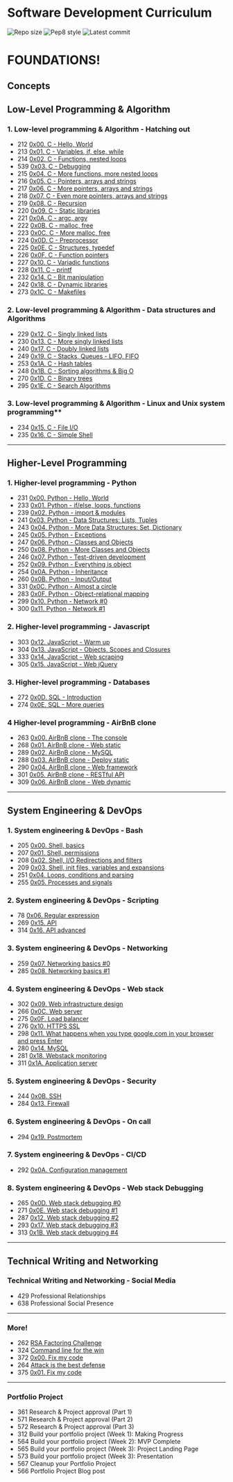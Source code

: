 # Software Development Curriculum

![Repo size](https://img.shields.io/github/repo-size/AsuweRich/S.E_Bounty)
![Pep8 style](https://img.shields.io/badge/PEP8-style%20guide-purple?style=round-square)
![Latest commit](https://img.shields.io/github/last-commit/AsuweRich/S.E_Bounty/main?style=round-square)


# FOUNDATIONS!

## Concepts

## Low-Level Programming & Algorithm

### 1. Low-level programming & Algorithm - Hatching out
  -   212 [0x00. C - Hello, World](https://github.com/AsuweRich/S.E_Bounty/tree/main/alx-low_level_programming/0x00-hello_world)
  -   213 [0x01. C - Variables, if, else, while](https://github.com/AsuweRich/S.E_Bounty/tree/main/alx-low_level_programming/0x01-variables_if_else_while)
  -   214 [0x02. C - Functions, nested loops](https://github.com/AsuweRich/S.E_Bounty/tree/main/alx-low_level_programming/0x02-functions_nested_loops)
  -   539 [0x03. C - Debugging](https://github.com/AsuweRich/S.E_Bounty/tree/main/alx-low_level_programming/0x03-debugging)
  -   215 [0x04. C - More functions, more nested loops](https://github.com/AsuweRich/S.E_Bounty/tree/main/alx-low_level_programming/0x04-more_functions_nested_loops)
  -   216 [0x05. C - Pointers, arrays and strings](https://github.com/AsuweRich/S.E_Bounty/tree/main/alx-low_level_programming/0x05-pointers_arrays_strings)
  -   217 [0x06. C - More pointers, arrays and strings](https://github.com/AsuweRich/S.E_Bounty/tree/main/alx-low_level_programming/0x06-pointers_arrays_strings)
  -   218 [0x07. C - Even more pointers, arrays and strings](https://github.com/AsuweRich/S.E_Bounty/tree/main/alx-low_level_programming/0x07-pointers_arrays_strings)
  -   219 [0x08. C - Recursion](https://github.com/AsuweRich/S.E_Bounty/tree/main/alx-low_level_programming/0x08-recursion)
  -   220 [0x09. C - Static libraries](https://github.com/AsuweRich/S.E_Bounty/tree/main/alx-low_level_programming/0x09-static_libraries)
  -   221 [0x0A. C - argc, argv](https://github.com/AsuweRich/S.E_Bounty/tree/main/alx-low_level_programming/0x0A-argc_argv)
  -   222 [0x0B. C - malloc, free](https://github.com/AsuweRich/S.E_Bounty/tree/main/alx-low_level_programming/0x0B-malloc_free)
  -   223 [0x0C. C - More malloc, free](https://github.com/AsuweRich/S.E_Bounty/tree/main/alx-low_level_programming/0x0C-more_malloc_free)
  -   224 [0x0D. C - Preprocessor](https://github.com/AsuweRich/S.E_Bounty/tree/main/alx-low_level_programming/0x0D-preprocessor)
  -   225 [0x0E. C - Structures, typedef](https://github.com/AsuweRich/S.E_Bounty/tree/main/alx-low_level_programming/0x0E-structures_typedef)
  -   226 [0x0F. C - Function pointers](https://github.com/AsuweRich/S.E_Bounty/tree/main/alx-low_level_programming/0x0F-function_pointers)
  -   227 [0x10. C - Variadic functions](https://github.com/AsuweRich/S.E_Bounty/tree/main/alx-low_level_programming/0x10-variadic_functions)
  -   228 [0x11. C - printf](https://github.com/AsuweRich/S.E_Bounty/tree/main/printf)
  -   232 [0x14. C - Bit manipulation](https://github.com/AsuweRich/S.E_Bounty/tree/main/alx-low_level_programming/0x14-bit_manipulation)
  -   242 [0x18. C - Dynamic libraries](https://github.com/AsuweRich/S.E_Bounty/tree/main/alx-low_level_programming/0x18-dynamic_libraries)
  -   273 [0x1C. C - Makefiles](https://github.com/AsuweRich/S.E_Bounty/tree/main/alx-low_level_programming/0x1C-makefiles)
  
  
### 2. Low-level programming & Algorithm - Data structures and Algorithms
  -   229 [0x12. C - Singly linked lists](https://github.com/AsuweRich/S.E_Bounty/tree/main/alx-low_level_programming/0x12-singly_linked_lists)
  -   230 [0x13. C - More singly linked lists](https://github.com/AsuweRich/S.E_Bounty/tree/main/alx-low_level_programming/0x13-more_singly_linked_lists)
  -   240 [0x17. C - Doubly linked lists](https://github.com/AsuweRich/S.E_Bounty/tree/main/alx-low_level_programming/0x17-doubly_linked_lists)
  -   249 [0x19. C - Stacks, Queues - LIFO, FIFO](https://github.com/AsuweRich/S.E_Bounty/tree/main/monty)
  -   253 [0x1A. C - Hash tables](https://github.com/AsuweRich/S.E_Bounty/tree/main/alx-low_level_programming/0x1A-hash_tables)
  -   248 [0x1B. C - Sorting algorithms & Big O](https://github.com/AsuweRich/S.E_Bounty/tree/main/sorting_algorithms)
  -   270 [0x1D. C - Binary trees](https://github.com/AsuweRich/S.E_Bounty/tree/main/binary_trees)
  -   295 [0x1E. C - Search Algorithms](https://github.com/AsuweRich/S.E_Bounty/tree/main/alx-low_level_programming/0x1E-search_algorithms)
  
  
### 3. Low-level programming & Algorithm - Linux and Unix system programming**
  -   234 [0x15. C - File I/O](https://github.com/AsuweRich/S.E_Bounty/tree/main/alx-low_level_programming/0x15-file_io)
  -   235 [0x16. C - Simple Shell](https://github.com/AsuweRich/S.E_Bounty/tree/main/simple_shell)

---

## Higher-Level Programming

### 1. Higher-level programming - Python
  -   231 [0x00. Python - Hello, World](https://github.com/AsuweRich/S.E_Bounty/tree/main/alx-higher_level_programming/0x00-python-hello_world)
  -   233 [0x01. Python - if/else, loops, functions](https://github.com/AsuweRich/S.E_Bounty/tree/main/alx-higher_level_programming/0x01-python-if_else_loops_functions)
  -   239 [0x02. Python - import & modules](https://github.com/AsuweRich/S.E_Bounty/tree/main/alx-higher_level_programming/0x02-python-import_modules)
  -   241 [0x03. Python - Data Structures: Lists, Tuples](https://github.com/AsuweRich/S.E_Bounty/tree/main/alx-higher_level_programming/0x03-python-data_structures)
  -   243 [0x04. Python - More Data Structures: Set, Dictionary](https://github.com/AsuweRich/S.E_Bounty/tree/main/alx-higher_level_programming/0x04-python-more_data_structures)
  -   245 [0x05. Python - Exceptions](https://github.com/AsuweRich/S.E_Bounty/tree/main/alx-higher_level_programming/0x05-python-exceptions)
  -   247 [0x06. Python - Classes and Objects](https://github.com/AsuweRich/S.E_Bounty/tree/main/alx-higher_level_programming/0x06-python-classes)
  -   250 [0x08. Python - More Classes and Objects](https://github.com/AsuweRich/S.E_Bounty/tree/main/alx-higher_level_programming/0x08-python-more_classes)
  -   246 [0x07. Python - Test-driven development](https://github.com/AsuweRich/S.E_Bounty/tree/main/alx-higher_level_programming/0x07-python-test_driven_development)
  -   252 [0x09. Python - Everything is object](https://github.com/AsuweRich/S.E_Bounty/tree/main/alx-higher_level_programming/0x09-python-everything_is_object)
  -   254 [0x0A. Python - Inheritance](https://github.com/AsuweRich/S.E_Bounty/tree/main/alx-higher_level_programming/0x0A-python-inheritance)
  -   260 [0x0B. Python - Input/Output](https://github.com/AsuweRich/S.E_Bounty/tree/main/alx-higher_level_programming/0x0B-python-input_output)
  -   331 [0x0C. Python - Almost a circle](https://github.com/AsuweRich/S.E_Bounty/tree/main/alx-higher_level_programming/0x0C-python-almost_a_circle)
  -   283 [0x0F. Python - Object-relational mapping](https://github.com/AsuweRich/S.E_Bounty/tree/main/alx-higher_level_programming/0x0F-python-object_relational_mapping)
  -   299 [0x10. Python - Network #0](https://github.com/AsuweRich/S.E_Bounty/tree/main/alx-higher_level_programming/0x10-python-network_0)
  -   300 [0x11. Python - Network #1](https://github.com/AsuweRich/S.E_Bounty/tree/main/alx-higher_level_programming/0x11-python-network_1)


### 2. Higher-level programming - Javascript
  -   303 [0x12. JavaScript - Warm up](https://github.com/AsuweRich/S.E_Bounty/tree/main/alx-higher_level_programming/0x12-javascript-warm_up)
  -   304 [0x13. JavaScript - Objects, Scopes and Closures](https://github.com/AsuweRich/S.E_Bounty/tree/main/alx-higher_level_programming/0x13-javascript_objects_scopes_closures)
  -   333 [0x14. JavaScript - Web scraping](https://github.com/AsuweRich/S.E_Bounty/tree/main/alx-higher_level_programming/0x14-javascript-web_scraping)
  -   305 [0x15. JavaScript - Web jQuery](https://github.com/AsuweRich/S.E_Bounty/tree/main/alx-higher_level_programming/0x15-javascript-web_jquery)


### 3. Higher-level programming - Databases
  -   272 [0x0D. SQL - Introduction](https://github.com/AsuweRich/S.E_Bounty/tree/main/alx-higher_level_programming/0x0D-SQL_introduction)
  -   274 [0x0E. SQL - More queries](https://github.com/AsuweRich/S.E_Bounty/tree/main/alx-higher_level_programming/0x0E-SQL_more_queries)


### 4 Higher-level programming - AirBnB clone
  -   263 [0x00. AirBnB clone - The console](https://github.com/AsuweRich/S.E_Bounty/tree/main/AirBnB_clone)
  -   268 [0x01. AirBnB clone - Web static](https://github.com/AsuweRich/S.E_Bounty/tree/main/AirBnB_clone/web_static)
  -   289 [0x02. AirBnB clone - MySQL](https://github.com/AsuweRich/S.E_Bounty/tree/main/AirBnB_clone_v2)
  -   288 [0x03. AirBnB clone - Deploy static](https://github.com/AsuweRich/S.E_Bounty/tree/main/AirBnB_clone_v2)
  -   290 [0x04. AirBnB clone - Web framework](https://github.com/AsuweRich/S.E_Bounty/tree/main/AirBnB_clone_v2/web_flask)
  -   301 [0x05. AirBnB clone - RESTful API](https://github.com/AsuweRich/S.E_Bounty/tree/main/AirBnB_clone_v3)
  -   309 [0x06. AirBnB clone - Web dynamic](https://github.com/AsuweRich/S.E_Bounty/tree/main/AirBnB_clone_v4)

---

## System Engineering & DevOps

### 1. System engineering & DevOps - Bash
  -   205 [0x00. Shell, basics](https://github.com/AsuweRich/S.E_Bounty/tree/main/alx-system_engineering-devops/0x00-shell_basics)
  -   207 [0x01. Shell, permissions](https://github.com/AsuweRich/S.E_Bounty/tree/main/alx-system_engineering-devops/0x01-shell_permissions)
  -   208 [0x02. Shell, I/O Redirections and filters](https://github.com/AsuweRich/S.E_Bounty/tree/main/alx-system_engineering-devops/0x02-shell_redirections)
  -   209 [0x03. Shell, init files, variables and expansions](https://github.com/AsuweRich/S.E_Bounty/tree/main/alx-system_engineering-devops/0x03-shell_variables_expansions)
  -   251 [0x04. Loops, conditions and parsing](https://github.com/AsuweRich/S.E_Bounty/tree/main/alx-system_engineering-devops/0x04-loops_conditions_and_parsing)
  -   255 [0x05. Processes and signals](https://github.com/AsuweRich/S.E_Bounty/tree/main/alx-system_engineering-devops/0x05-processes_and_signals)


### 2. System engineering & DevOps - Scripting
  -   78 [0x06. Regular expression](https://github.com/AsuweRich/S.E_Bounty/tree/main/alx-system_engineering-devops/0x06-regular_expressions)
  -   269 [0x15. API](https://github.com/AsuweRich/S.E_Bounty/tree/main/alx-system_engineering-devops/0x15-api)
  -   314 [0x16. API advanced](https://github.com/AsuweRich/S.E_Bounty/tree/main/alx-system_engineering-devops/0x16-api_advanced)


### 3. System engineering & DevOps - Networking
  -   259 [0x07. Networking basics #0](https://github.com/AsuweRich/S.E_Bounty/tree/main/alx-system_engineering-devops/0x07-networking_basics)
  -   285 [0x08. Networking basics #1](https://github.com/AsuweRich/S.E_Bounty/tree/main/alx-system_engineering-devops/0x08-networking_basics_2)

### 4. System engineering & DevOps - Web stack
  -   302 [0x09. Web infrastructure design](https://github.com/AsuweRich/S.E_Bounty/tree/main/alx-system_engineering-devops/0x09-web_infrastructure_design)
  -   266 [0x0C. Web server](https://github.com/AsuweRich/S.E_Bounty/tree/main/alx-system_engineering-devops/0x0C-web_server)
  -   275 [0x0F. Load balancer](https://github.com/AsuweRich/S.E_Bounty/tree/main/alx-system_engineering-devops/0x0F-load_balancer)
  -   276 [0x10. HTTPS SSL](https://github.com/AsuweRich/S.E_Bounty/tree/main/alx-system_engineering-devops/0x10-https_ssl)
  -   298 [0x11. What happens when you type google.com in your browser and press Enter](https://github.com/AsuweRich/S.E_Bounty/tree/main/alx-system_engineering-devops/0x11-what_happen_when_you_type_google_com_in_your_browser_and_press_enter)
  -   280 [0x14. MySQL](https://github.com/AsuweRich/S.E_Bounty/tree/main/alx-system_engineering-devops/0x14-mysql)
  -   281 [0x18. Webstack monitoring](https://github.com/AsuweRich/S.E_Bounty/tree/main/alx-system_engineering-devops/0x18-webstack_monitoring)
  -   311 [0x1A. Application server](https://github.com/AsuweRich/S.E_Bounty/tree/main/alx-system_engineering-devops/0x1A-application_server)

### 5. System engineering & DevOps - Security
  -   244 [0x0B. SSH](https://github.com/AsuweRich/S.E_Bounty/tree/main/alx-system_engineering-devops/0x0B-ssh)
  -   284 [0x13. Firewall](https://github.com/AsuweRich/S.E_Bounty/tree/main/alx-system_engineering-devops/0x13-firewall)

### 6. System engineering & DevOps - On call
  -   294 [0x19. Postmortem](https://github.com/AsuweRich/S.E_Bounty/tree/main/alx-system_engineering-devops/0x19-postmortem)

### 7. System engineering & DevOps - CI/CD
  -   292 [0x0A. Configuration management](https://github.com/AsuweRich/S.E_Bounty/tree/main/alx-system_engineering-devops/0x0A-configuration_management)

### 8. System engineering & DevOps - Web stack Debugging
  -   265 [0x0D. Web stack debugging #0](https://github.com/AsuweRich/S.E_Bounty/tree/main/alx-system_engineering-devops/0x0D-web_stack_debugging_0)
  -   271 [0x0E. Web stack debugging #1](https://github.com/AsuweRich/S.E_Bounty/tree/main/alx-system_engineering-devops/0x0E-web_stack_debugging_1)
  -   287 [0x12. Web stack debugging #2](https://github.com/AsuweRich/S.E_Bounty/tree/main/alx-system_engineering-devops/0x12-web_stack_debugging_2)
  -   293 [0x17. Web stack debugging #3](https://github.com/AsuweRich/S.E_Bounty/tree/main/alx-system_engineering-devops/0x17-web_stack_debugging_3)
  -   313 [0x1B. Web stack debugging #4](https://github.com/AsuweRich/S.E_Bounty/tree/main/alx-system_engineering-devops/0x1B-web_stack_debugging_4)

---

## Technical Writing and Networking

### Technical Writing and Networking - Social Media
  -   429 Professional Relationships
  -   638 Professional Social Presence


---

### More!
  -   262 [RSA Factoring Challenge](https://github.com/AsuweRich/S.E_Bounty/tree/main/RSA-Factoring-Challenge)
  -   324 [Command line for the win](https://github.com/AsuweRich/S.E_Bounty/tree/main/command_line_for_the_win)
  -   372 [0x00. Fix my code](https://github.com/AsuweRich/S.E_Bounty/tree/main/Fix_My_Code_Challenge/0x00-challenge)
  -   264 [Attack is the best defense](https://github.com/AsuweRich/S.E_Bounty/tree/main/alx-system_engineering-devops/attack_is_the_best_defense)
  -   375 [0x01. Fix my code](https://github.com/AsuweRich/S.E_Bounty/tree/main/Fix_My_Code_Challenge/0x01-challenge)

---
### Portfolio Project
  -   361 Research & Project approval (Part 1)
  -   571 Research & Project approval (Part 2)
  -   572 Research & Project approval (Part 3)
  -   312 Build your portfolio project (Week 1): Making Progress
  -   564 Build your portfolio project (Week 2): MVP Complete
  -   565 Build your portfolio project (Week 3): Project Landing Page
  -   573 Build your portfolio project (Week 3): Presentation
  -   567 Cleanup your Portfolio Project
  -   566 Portfolio Project Blog post
